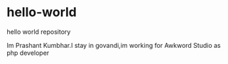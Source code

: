 # hello-world
hello world repository

Im Prashant Kumbhar.I stay in govandi,im working for Awkword Studio as php developer
